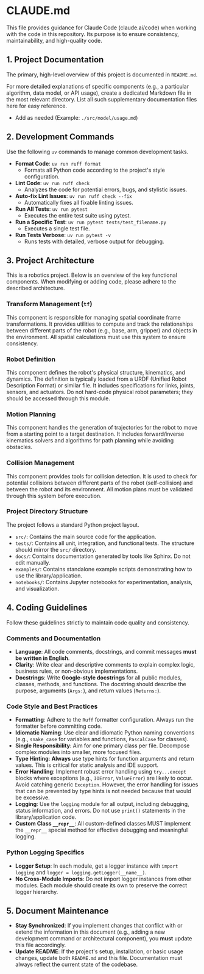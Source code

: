 # CLAUDE.md
This file provides guidance for Claude Code (claude.ai/code) when working with the code in this repository. Its purpose is to ensure consistency, maintainability, and high-quality code.

## 1. Project Documentation

The primary, high-level overview of this project is documented in `README.md`.

For more detailed explanations of specific components (e.g., a particular algorithm, data model, or API usage), create a dedicated Markdown file in the most relevant directory. List all such supplementary documentation files here for easy reference.

-   Add as needed (Example: `./src/model/usage.md`)

## 2. Development Commands

Use the following `uv` commands to manage common development tasks.

-   **Format Code**: `uv run ruff format`
    -   Formats all Python code according to the project's style configuration.
-   **Lint Code**: `uv run ruff check`
    -   Analyzes the code for potential errors, bugs, and stylistic issues.
-   **Auto-fix Lint Issues**: `uv run ruff check --fix`
    -   Automatically fixes all fixable linting issues.
-   **Run All Tests**: `uv run pytest`
    -   Executes the entire test suite using pytest.
-   **Run a Specific Test**: `uv run pytest tests/test_filename.py`
    -   Executes a single test file.
-   **Run Tests Verbose**: `uv run pytest -v`
    -   Runs tests with detailed, verbose output for debugging.

## 3. Project Architecture

This is a robotics project. Below is an overview of the key functional components. When modifying or adding code, please adhere to the described architecture.

### Transform Management (`tf`)

This component is responsible for managing spatial coordinate frame transformations. It provides utilities to compute and track the relationships between different parts of the robot (e.g., base, arm, gripper) and objects in the environment. All spatial calculations must use this system to ensure consistency.

### Robot Definition

This component defines the robot's physical structure, kinematics, and dynamics. The definition is typically loaded from a URDF (Unified Robot Description Format) or similar file. It includes specifications for links, joints, sensors, and actuators. Do not hard-code physical robot parameters; they should be accessed through this module.

### Motion Planning

This component handles the generation of trajectories for the robot to move from a starting point to a target destination. It includes forward/inverse kinematics solvers and algorithms for path planning while avoiding obstacles.

### Collision Management

This component provides tools for collision detection. It is used to check for potential collisions between different parts of the robot (self-collision) and between the robot and its environment. All motion plans must be validated through this system before execution.

### Project Directory Structure

The project follows a standard Python project layout.

-   `src/`: Contains the main source code for the application.
-   `tests/`: Contains all unit, integration, and functional tests. The structure should mirror the `src/` directory.
-   `docs/`: Contains documentation generated by tools like Sphinx. Do not edit manually.
-   `examples/`: Contains standalone example scripts demonstrating how to use the library/application.
-   `notebooks/`: Contains Jupyter notebooks for experimentation, analysis, and visualization.

## 4. Coding Guidelines

Follow these guidelines strictly to maintain code quality and consistency.

### Comments and Documentation

-   **Language**: All code comments, docstrings, and commit messages **must be written in English**.
-   **Clarity**: Write clear and descriptive comments to explain complex logic, business rules, or non-obvious implementations.
-   **Docstrings**: Write **Google-style docstrings** for all public modules, classes, methods, and functions. The docstring should describe the purpose, arguments (`Args:`), and return values (`Returns:`).

### Code Style and Best Practices

-   **Formatting**: Adhere to the `Ruff` formatter configuration. Always run the formatter before committing code.
-   **Idiomatic Naming**: Use clear and idiomatic Python naming conventions (e.g., `snake_case` for variables and functions, `PascalCase` for classes).
-   **Single Responsibility**: Aim for one primary class per file. Decompose complex modules into smaller, more focused files.
-   **Type Hinting**: **Always** use type hints for function arguments and return values. This is critical for static analysis and IDE support.
-   **Error Handling**: Implement robust error handling using `try...except` blocks where exceptions (e.g., `IOError`, `ValueError`) are likely to occur. Avoid catching generic `Exception`. However, the error handling for issues that can be prevented by type hints is not needed because that would be excessive.
-   **Logging**: Use the `logging` module for all output, including debugging, status information, and errors. Do not use `print()` statements in the library/application code.
-   **Custom Class `__repr__`**: All custom-defined classes MUST implement the `__repr__` special method for effective debugging and meaningful logging.

### Python Logging Specifics

-   **Logger Setup**: In each module, get a logger instance with `import logging` and `logger = logging.getLogger(__name__)`.
-   **No Cross-Module Imports**: Do not import logger instances from other modules. Each module should create its own to preserve the correct logger hierarchy.

## 5. Document Maintenance

-   **Stay Synchronized**: If you implement changes that conflict with or extend the information in this document (e.g., adding a new development command or architectural component), you **must** update this file accordingly.
-   **Update README**: If the project's setup, installation, or basic usage changes, update both `README.md` and this file. Documentation must always reflect the current state of the codebase.
